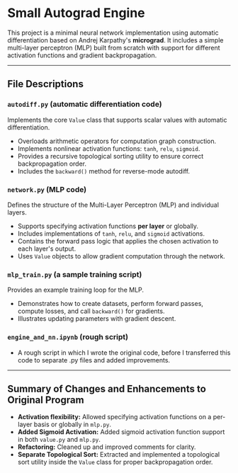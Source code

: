 # Small Autograd Engine

This project is a minimal neural network implementation using automatic differentiation based on Andrej Karpathy's **micrograd**. It includes a simple multi-layer perceptron (MLP) built from scratch with support for different activation functions and gradient backpropagation.

---

## File Descriptions

### `autodiff.py` (automatic differentiation code)
Implements the core `Value` class that supports scalar values with automatic differentiation.  
- Overloads arithmetic operators for computation graph construction.  
- Implements nonlinear activation functions: `tanh`, `relu`, `sigmoid`.  
- Provides a recursive topological sorting utility to ensure correct backpropagation order.  
- Includes the `backward()` method for reverse-mode autodiff.

### `network.py` (MLP code)
Defines the structure of the Multi-Layer Perceptron (MLP) and individual layers.  
- Supports specifying activation functions **per layer** or globally.  
- Includes implementations of `tanh`, `relu`, and `sigmoid` activations.  
- Contains the forward pass logic that applies the chosen activation to each layer's output.  
- Uses `Value` objects to allow gradient computation through the network.

### `mlp_train.py` (a sample training script)
Provides an example training loop for the MLP.  
- Demonstrates how to create datasets, perform forward passes, compute losses, and call `backward()` for gradients.  
- Illustrates updating parameters with gradient descent.  

### `engine_and_nn.ipynb` (rough script)
- A rough script in which I wrote the original code, before I transferred this code to separate .py files and added improvements.
---

## Summary of Changes and Enhancements to Original Program

- **Activation flexibility:** Allowed specifying activation functions on a per-layer basis or globally in `mlp.py`.  
- **Added Sigmoid Activation:** Added sigmoid activation function support in both `value.py` and `mlp.py`.  
- **Refactoring:** Cleaned up and improved comments for clarity.  
- **Separate Topological Sort:** Extracted and implemented a topological sort utility inside the `Value` class for proper backpropagation order.   
